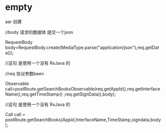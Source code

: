 # empty

aar 创建

//body 请求的数据体 提交一个json

RequestBody body=RequestBody.create(MediaType.parse("application/json"),req.getData());

//这句 是使用一个没有 RxJava 的 

//req 协议参数been  

Observable<ResponseBody> call=postRoute.getSearchBooksObservable(req.getAppId(),req.getInterfaceName(),req.getTimeStamp()
                ,req.getSignData(),body);
  

//这句 是使用一个没有 RxJava 的

Call<ResponseBody> call = postRoute.getSearchBooks(Appid,InterfaceName,TimeStamp,signdata,body);
  
